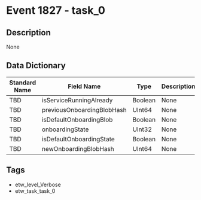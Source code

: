 # Event 1827 - task_0

## Description
None

## Data Dictionary
|Standard Name|Field Name|Type|Description|Sample Value|
|---|---|---|---|---|
|TBD|isServiceRunningAlready|Boolean|None|`None`|
|TBD|previousOnboardingBlobHash|UInt64|None|`None`|
|TBD|isDefaultOnboardingBlob|Boolean|None|`None`|
|TBD|onboardingState|UInt32|None|`None`|
|TBD|isDefaultOnboardingState|Boolean|None|`None`|
|TBD|newOnboardingBlobHash|UInt64|None|`None`|

## Tags
* etw_level_Verbose
* etw_task_task_0
